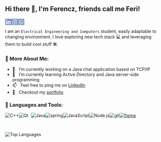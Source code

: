 ## Hi there 👋, I'm Ferencz, friends call me Feri!
<a href='https://www.linkedin.com/in/ferencz-carnu//'><img align='left' alt="linkedin" src="./assets/linkedin.svg" height='24px'/></a>
<a href='https://www.instagram.com/feri.carnu/'><img align='left' alt="instagram" src="./assets/instagram.svg" height='24px'/></a>
<a href='https://wa.me/40725192274?text='><img align='left' alt="whatsapp" src="./assets/whatsapp.svg" height='24px'/></a>
</br></br>
I am an `Electrical Engineering and Computers` student, easily adaptable to changing environment. I love exploring new tech stack 💻 and leveraging them to build cool stuff 🛠️. 
  
### 🧐 More About Me:

- 🔭 &nbsp; I’m currently working on a Java chat application based on TCP/IP
- 🌱 &nbsp; I’m currently learning Active Directory and Java server-side programming 
- 📫 &nbsp; Feel free to ping me on [LinkedIn](https://www.instagram.com/feri.carnu/)
- 📝 &nbsp; Checkout my [portfolio](https://vortexferi.github.io/portfolio/)

### 🔨 Languages and Tools:
<a href="https://www.cplusplus.com" target="_blank"><img align="left" alt="C++" height ="42px" src="https://raw.githubusercontent.com/rahul-jha98/github_readme_icons/main/language_and_tools/square/c++/c++.svg"></a>
<a href="https://qt.io" target="_blank"><img align="left" alt="Qt" height ="42px" src="https://upload.wikimedia.org/wikipedia/commons/0/0b/Qt_logo_2016.svg" width="40px"></a>
<a href="https://www.java.com" target="_blank"><img align="left" alt="Java" height ="42px" src="https://raw.githubusercontent.com/rahul-jha98/github_readme_icons/main/language_and_tools/square/java/java.svg"></a>
<a href="https://www.spring.io" target="_blank"><img align="left" alt="spring" height ="42px" src="https://raw.githubusercontent.com/rahul-jha98/github_readme_icons/main/language_and_tools/square/spring/spring.svg"></a>
<a href="https://developer.mozilla.org/en-US/docs/Web/JavaScript" target="_blank"> <img align="left" alt="JavaScript" height ="42px"  src="https://raw.githubusercontent.com/rahul-jha98/github_readme_icons/main/language_and_tools/square/javascript/javascript.svg"> </a>
<a href="https://nodejs.org" target="_blank"><img align="left" alt="Node.js" height ="42px" src="https://raw.githubusercontent.com/rahul-jha98/github_readme_icons/main/language_and_tools/square/node/node.svg"></a>
<a href="https://git-scm.com/" target="_blank"> <img src="https://raw.githubusercontent.com/rahul-jha98/github_readme_icons/main/language_and_tools/square/git-scm/git-scm.svg" align="left" alt="git" height='42px'/> </a>
<a href="https://www.figma.com/" target="_blank"> <img src="https://raw.githubusercontent.com/rahul-jha98/github_readme_icons/main/language_and_tools/square/figma/figma.svg" alt="figma" height='42px'/> </a>

<br>

![Top Languages](https://github-readme-stats.vercel.app/api/top-langs/?username=vortexferi&layout=compact&theme=dark&size_weight=1&count_weight=0)

